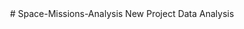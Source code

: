 <img href="https://i.pinimg.com/originals/c3/92/8f/c3928f5d0541993ce5b3abea469ddb5f.png">
# Space-Missions-Analysis
New Project Data Analysis 
